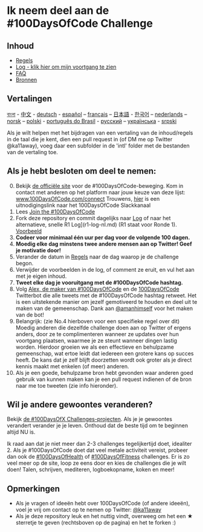 # Ik neem deel aan de #100DaysOfCode Challenge

## Inhoud

* [Regels](regels.md)
* [Log - klik hier om mijn voortgang te zien](log-nl.md)
* [FAQ](FAQ-nl.md)
* [Bronnen](bronnen.md)

## Vertalingen
[বাংলা](../bn/README.md) - [中文](../ch/README.md) - [deutsch](../de/README.md) - [español](../es/README.md) – [français](../fr/FAQ-fr.md) – [日本語](../ja/README.md) - [한국어](../ko/README-ko.md) – [nederlands](README.md) – [norsk](../no/README.md) –  [polski](../pl/README.md) - [português do Brasil](../pt-br/LEIAME.md) - [русский](../ru/README-ru.md) – [українська](../ua/README-ua.md) - [srpski](intl/sr/README-sr.md)

Als je wilt helpen met het bijdragen van een vertaling van de inhoud/regels in de taal die je kent, dien een pull request in (of DM me op Twitter @ka11away), voeg daar een subfolder in de 'intl' folder met de bestanden van de vertaling toe.

## Als je hebt besloten om deel te nemen:

0.  Bekijk [de officiële site](http://100daysofcode.com/) voor de #100DaysOfCode-beweging. Kom in contact met anderen op het platform naar jouw keuze van deze lijst: www.100DaysOfCode.com/connect
    Trouwens, [hier](https://join.slack.com/t/100xcode/shared_invite/zt-gaxsv2fp-N8ORl8wxsOF3rHaXgavMLA) is een uitnodigingslink naar het 100DaysOfCode Slackkanaal
1.  Lees [Join the #100DaysOfCode](https://medium.freecodecamp.com/join-the-100daysofcode-556ddb4579e4)
2.  Fork deze repository en commit dagelijks naar [Log](log-nl.md) of naar het alternatieve, snelle R1 Log](r1-log-nl.md) (R1 staat voor Ronde 1). [Voorbeeld](https://github.com/Kallaway/100-days-kallaway-log)
3.  **Codeer voor minimaal één uur per dag voor de volgende 100 dagen.**
4.  **Moedig elke dag minstens twee andere mensen aan op Twitter! Geef je motivatie door!**
5.  Verander de datum in [Regels](regels.md) naar de dag waarop je de challenge begon.
6.  Verwijder de voorbeelden in de log, of comment ze eruit, en vul het aan met je eigen inhoud.
7.  **Tweet elke dag je vooruitgang met de #100DaysOfCode hashtag.**
8.  Volg [Alex, de maker van #100DaysOfCode](https://twitter.com/ka11away) en de [100DaysOfCode](https://twitter.com/_100DaysOfCode) Twitterbot die alle tweets met de #100DaysOfCode hashtag retweet. Het is een uitstekende manier om jezelf gemotiveerd te houden en deel uit te maken van de gemeenschap. Dank aan [@amanhimself](https://twitter.com/amanhimself) voor het maken van de bot!
9.  Belangrijk: (zie No.4 hierboven voor een specifieke regel over dit) Moedig anderen die dezelfde challenge doen aan op Twitter of ergens anders, door ze te complimenteren wanneer ze updates over hun voortgang plaatsen, waarmee je ze steunt wanneer dingen lastig worden. Hierdoor groeien we als een effectieve en behulpzame gemeenschap, wat ertoe leidt dat iedereen een grotere kans op succes heeft. De kans dat je zelf blijft doorzetten wordt ook groter als je direct kennis maakt met enkelen (of meer) anderen.
10.  Als je een goede, behulpzame bron hebt gevonden waar anderen goed gebruik van kunnen maken kan je een pull request indienen of de bron naar me toe tweeten (zie info hieronder).

## Wil je andere gewoontes veranderen?

Bekijk [de #100DaysOfX Challenges-projecten](http://100daysofx.com/). Als je je gewoontes verandert verander je je leven. Onthoud dat de beste tijd om te beginnen altijd NU is.

Ik raad aan dat je niet meer dan 2-3 challenges tegelijkertijd doet, idealiter 2. Als je #100DaysOfCode doet dat veel metale activiteit vereist, probeer dan ook de [#100DaysOfHealth](http://100daysofx.com/where-x-is/health/) of [#100DaysOfFitness](http://100daysofx.com/challenges/) challenges. Er is zo veel meer op de site, loop ze eens door en kies de challenges die je wilt doen! Talen, schrijven, mediteren, logboekopname, koken en meer!

## Opmerkingen

* Als je vragen of ideeën hebt over 100DaysOfCode (of andere ideeën), voel je vrij om contact op te nemen op Twitter: [@ka11away](https://twitter.com/ka11away)
* Als je deze repository leuk en het nuttig vindt, overweeg om het een &#9733; sterretje te geven (rechtsboven op de pagina) en het te forken :)